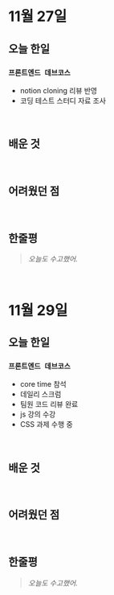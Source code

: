 # 11월 27일

## 오늘 한일

### `프론트엔드 데브코스`

- notion cloning 리뷰 반영
- 코딩 테스트 스터디 자료 조사

<br>

## 배운 것

<br>

## 어려웠던 점

<br>

## 한줄평

> _오늘도 수고했어._

<br>

# 11월 29일

## 오늘 한일

### `프론트엔드 데브코스`

- core time 참석
- 데일리 스크럼
- 팀원 코드 리뷰 완료
- js 강의 수강
- CSS 과제 수행 중

<br>

## 배운 것

<br>

## 어려웠던 점

<br>

## 한줄평

> _오늘도 수고했어._

<br>
